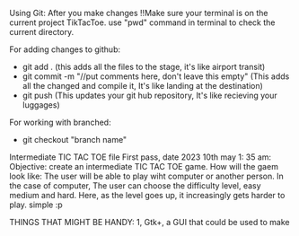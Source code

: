 Using Git:
After you make changes
!!Make sure your terminal is on the current project TikTacToe. use "pwd" command in terminal to check the current directory.

For adding changes to github:
- git add . (this adds all the files to the stage, it's like airport transit)
- git commit -m "//put comments here, don't leave this empty" (This adds all the changed and compile it, It's like landing at the destination)
- git push (This updates your git hub repository, It's like recieving your luggages)


For working with branched:
- git checkout "branch name" 



Intermediate TIC TAC TOE file
First pass, date 2023 10th may 1: 35 am:
Objective: create an intermediate TIC TAC TOE game.
How will the gaem look like: The user will be able to play wiht computer or another person. In the case of computer, The user can choose the difficulty level, easy medium and hard. Here, as the level goes up, it increasingly gets harder to play. simple :p

THINGS THAT MIGHT BE HANDY:
1, Gtk+, a GUI that could be used to make